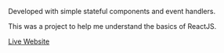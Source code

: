 Developed with simple stateful components and event handlers. 

This was a project to help me understand the basics of ReactJS.

[Live Website](https://jangroy.github.io/alarm-cycle/)
